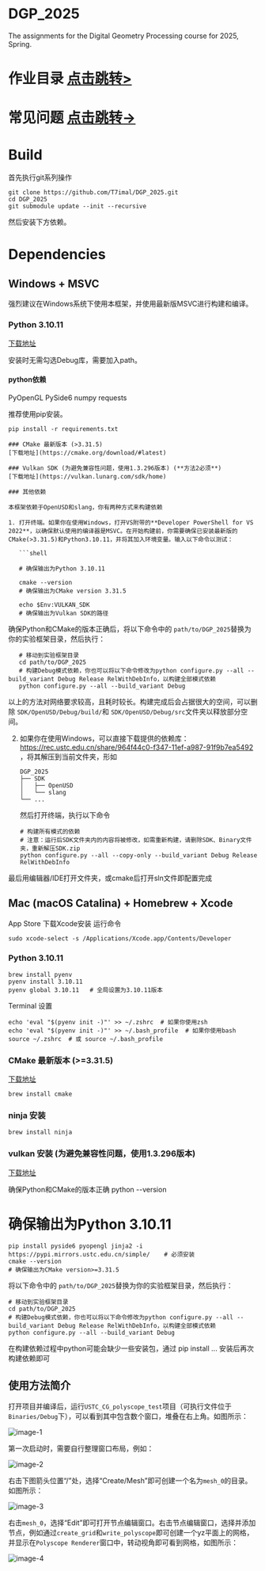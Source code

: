 # DGP_2025

The assignments for the Digital Geometry Processing course for 2025, Spring.

# 作业目录 [点击跳转&gt;](./assignments/README.md)

# 常见问题 [点击跳转->](./doc/FAQ.md)

# Build

首先执行git系列操作

```
git clone https://github.com/T7imal/DGP_2025.git
cd DGP_2025
git submodule update --init --recursive
```

然后安装下方依赖。

# Dependencies

## Windows + MSVC

强烈建议在Windows系统下使用本框架，并使用最新版MSVC进行构建和编译。

### Python 3.10.11

[下载地址](https://www.python.org/downloads/release/python-31011/)

安装时无需勾选Debug库，需要加入path。

#### python依赖

PyOpenGL PySide6 numpy requests

推荐使用pip安装。

```
pip install -r requirements.txt

### CMake 最新版本 (>3.31.5)
[下载地址](https://cmake.org/download/#latest)

### Vulkan SDK (为避免兼容性问题，使用1.3.296版本) (**方法2必须**)
[下载地址](https://vulkan.lunarg.com/sdk/home)

### 其他依赖

本框架依赖于OpenUSD和slang，你有两种方式来构建依赖

1. 打开终端。如果你在使用Windows，打开VS附带的**Developer PowerShell for VS 2022**，以确保默认使用的编译器是MSVC。在开始构建前，你需要确保已安装最新版的CMake(>3.31.5)和Python3.10.11，并将其加入环境变量。输入以下命令以测试：

   ```shell
   
   # 确保输出为Python 3.10.11
   
   cmake --version
   # 确保输出为CMake version 3.31.5

   echo $Env:VULKAN_SDK
   # 确保输出为Vulkan SDK的路径
```

   确保Python和CMake的版本正确后，将以下命令中的 `path/to/DGP_2025`替换为你的实验框架目录，然后执行：

```shell
   # 移动到实验框架目录
   cd path/to/DGP_2025
   # 构建Debug模式依赖，你也可以将以下命令修改为python configure.py --all --build_variant Debug Release RelWithDebInfo，以构建全部模式依赖
   python configure.py --all --build_variant Debug
```

   以上的方法对网络要求较高，且耗时较长。构建完成后会占据很大的空间，可以删除 `SDK/OpenUSD/Debug/build/`和 `SDK/OpenUSD/Debug/src`文件夹以释放部分空间。

2. 如果你在使用Windows，可以直接下载提供的依赖库：https://rec.ustc.edu.cn/share/964f44c0-f347-11ef-a987-91f9b7ea5492 ，将其解压到当前文件夹，形如

   ```
   DGP_2025
   ├── SDK
   │   ├── OpenUSD
   │   └── slang
   └── ...
   ```

   然后打开终端，执行以下命令

   ```shell
   # 构建所有模式的依赖
   # 注意：运行后SDK文件夹内的内容将被修改，如需重新构建，请删除SDK、Binary文件夹，重新解压SDK.zip
   python configure.py --all --copy-only --build_variant Debug Release RelWithDebInfo
   ```

最后用编辑器/IDE打开文件夹，或cmake后打开sln文件即配置完成

## Mac (macOS Catalina) + Homebrew + Xcode

App Store 下载Xcode安装
运行命令

```Terminal
sudo xcode-select -s /Applications/Xcode.app/Contents/Developer 
```

### Python 3.10.11

```Terminal
brew install pyenv
pyenv install 3.10.11
pyenv global 3.10.11   # 全局设置为3.10.11版本
```

Terminal 设置

```Terminal
echo 'eval "$(pyenv init -)"' >> ~/.zshrc  # 如果你使用zsh
echo 'eval "$(pyenv init -)"' >> ~/.bash_profile  # 如果你使用bash
source ~/.zshrc  # 或 source ~/.bash_profile
```

### CMake 最新版本 (>=3.31.5)

[下载地址](https://cmake.org/download/#latest)

```Terminal
brew install cmake
```

### ninja 安装

```Terminal
brew install ninja
```

### vulkan 安装 (为避免兼容性问题，使用1.3.296版本)

[下载地址](https://vulkan.lunarg.com/sdk/home)

确保Python和CMake的版本正确
python --version

# 确保输出为Python 3.10.11

```
pip install pyside6 pyopengl jinja2 -i https://pypi.mirrors.ustc.edu.cn/simple/    # 必须安装
cmake --version
# 确保输出为CMake version>=3.31.5
```

将以下命令中的 `path/to/DGP_2025`替换为你的实验框架目录，然后执行：

```Terminal
# 移动到实验框架目录
cd path/to/DGP_2025
# 构建Debug模式依赖，你也可以将以下命令修改为python configure.py --all --build_variant Debug Release RelWithDebInfo，以构建全部模式依赖
python configure.py --all --build_variant Debug
```

在构建依赖过程中python可能会缺少一些安装包，通过 pip install ... 安装后再次构建依赖即可

## 使用方法简介
打开项目并编译后，运行`USTC_CG_polyscope_test`项目（可执行文件位于`Binaries/Debug`下），可以看到其中包含数个窗口，堆叠在右上角。如图所示：

![image-1](images/image_1.png)

第一次启动时，需要自行整理窗口布局，例如：

![image-2](images/image_2.png)

右击下图箭头位置“/”处，选择“Create/Mesh”即可创建一个名为`mesh_0`的目录。如图所示：

![image-3](images/image_3.png)

右击`mesh_0`，选择“Edit”即可打开节点编辑窗口。右击节点编辑窗口，选择并添加节点，例如通过`create_grid`和`write_polyscope`即可创建一个yz平面上的网格，并显示在`Polyscope Renderer`窗口中，转动视角即可看到网格，如图所示：

![image-4](images/image_4.png)
